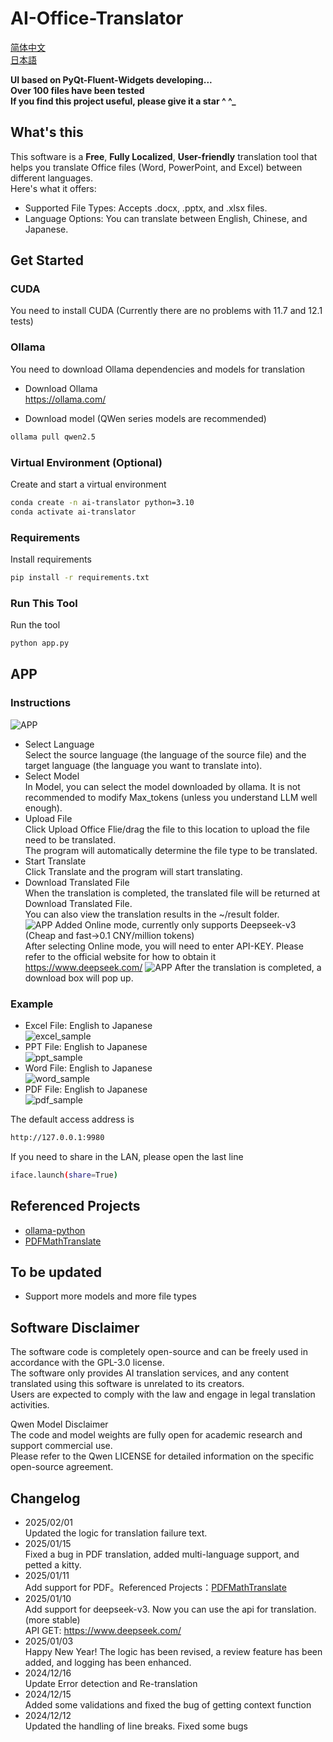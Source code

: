 # AI-Office-Translator
[简体中文](README_ZH.md)  
[日本語](README_JP.md)  

**UI based on PyQt-Fluent-Widgets developing...**  
**Over 100 files have been tested**  
**If you find this project useful, please give it a star ^ ^_**  

## What's this
This software is a **Free**, **Fully Localized**, **User-friendly** translation tool that helps you translate Office files (Word, PowerPoint, and Excel) between different languages.  
Here's what it offers:  
  
- Supported File Types: Accepts .docx, .pptx, and .xlsx files.
- Language Options: You can translate between English, Chinese, and Japanese. 

## Get Started
### CUDA
You need to install CUDA
(Currently there are no problems with 11.7 and 12.1 tests)  

### Ollama
You need to download Ollama dependencies and models for translation
- Download Ollama  
https://ollama.com/  

- Download model (QWen series models are recommended) 
```bash
ollama pull qwen2.5
```
### Virtual Environment (Optional)
Create and start a virtual environment
```bash
conda create -n ai-translator python=3.10
conda activate ai-translator
```
### Requirements
Install requirements
```bash
pip install -r requirements.txt
```
### Run This Tool
Run the tool
```bash
python app.py
```

## APP
### Instructions
![APP](img/app.png)
- Select Language  
Select the source language (the language of the source file) and the target language (the language you want to translate into).  
- Select Model  
In Model, you can select the model downloaded by ollama. It is not recommended to modify Max_tokens (unless you understand LLM well enough).  
- Upload File  
Click Upload Office Flie/drag the file to this location to upload the file need to be translated.  
The program will automatically determine the file type to be translated.  
- Start Translate   
Click Translate and the program will start translating.  
- Download Translated File  
When the translation is completed, the translated file will be returned at Download Translated File.  
You can also view the translation results in the ~/result folder.  
![APP](img/app_online.png)
Added Online mode, currently only supports Deepseek-v3 (Cheap and fast->0.1 CNY/million tokens)  
After selecting Online mode, you will need to enter API-KEY. Please refer to the official website for how to obtain it  
https://www.deepseek.com/
![APP](img/app_completed.png)
After the translation is completed, a download box will pop up.

### Example 
- Excel File: English to Japanese  
![excel_sample](img/excel.png)  
- PPT File: English to Japanese  
![ppt_sample](img/ppt.png)  
- Word File: English to Japanese  
![word_sample](img/word.png)
- PDF File: English to Japanese  
![pdf_sample](img/pdf.png)

The default access address is
```bash
http://127.0.0.1:9980
```
If you need to share in the LAN, please open the last line
```bash
iface.launch(share=True)
```

## Referenced Projects
- [ollama-python](https://github.com/ollama/ollama-python)
- [PDFMathTranslate](https://github.com/Byaidu/PDFMathTranslate)

## To be updated
- Support more models and more file types

## Software Disclaimer  
The software code is completely open-source and can be freely used in accordance with the GPL-3.0 license.  
The software only provides AI translation services, and any content translated using this software is unrelated to its creators.  
Users are expected to comply with the law and engage in legal translation activities. 

Qwen Model Disclaimer  
The code and model weights are fully open for academic research and support commercial use.  
Please refer to the Qwen LICENSE for detailed information on the specific open-source agreement. 

## Changelog
- 2025/02/01  
Updated the logic for translation failure text.
- 2025/01/15  
Fixed a bug in PDF translation, added multi-language support, and petted a kitty.
- 2025/01/11  
Add support for PDF。Referenced Projects：[PDFMathTranslate](https://github.com/Byaidu/PDFMathTranslate)
- 2025/01/10    
Add support for deepseek-v3. Now you can use the api for translation. (more stable)  
API GET: https://www.deepseek.com/
- 2025/01/03  
Happy New Year! The logic has been revised, a review feature has been added, and logging has been enhanced.
- 2024/12/16  
Update Error detection and Re-translation
- 2024/12/15  
Added some validations and fixed the bug of getting context function
- 2024/12/12  
Updated the handling of line breaks. Fixed some bugs